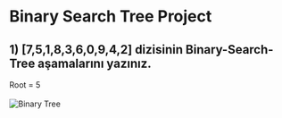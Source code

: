 # Binary Search Tree Project

## 1) [7,5,1,8,3,6,0,9,4,2] dizisinin Binary-Search-Tree aşamalarını yazınız.

Root = 5
<br>
<br>
![Binary Tree](https://user-images.githubusercontent.com/42176018/156954644-45915e5f-897a-4a9b-b2d1-f276a84bade7.png)
